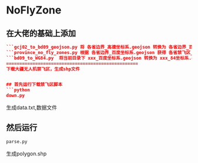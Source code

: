 # NoFlyZone

## 在大佬的基础上添加
```各省边界_高德坐标系.geojson 下载自高德开放平台
```gcj02_to_bd09_geojson.py 将 各省边界_高德坐标系.geojson 转换为 各省边界_百度坐标系.geojson
```province_no_fly_zones.py 根据 各省边界_百度坐标系.geojson 获得 各省禁飞区_百度坐标系.geojson 如果需要获取临时禁飞区、警戒区 需根据大疆geo平台接口修改传参level
```bd09_to_WG84.py  将当前目录下 xxx_百度坐标系.geojson 转换为 xxx_84坐标系.geojson
==================================================
下载大疆无人机禁飞区，生成shp文件


## 首先运行下载禁飞区脚本
```python
down.py
```
生成data.txt,数据文件

## 然后运行
```python
parse.py
```
生成polygon.shp

